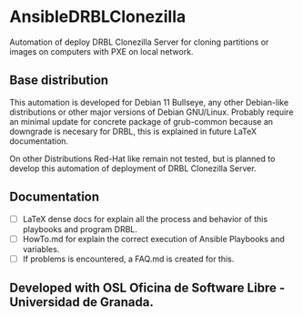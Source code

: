 # AnsibleDRBLClonezilla

Automation of deploy DRBL Clonezilla Server for cloning partitions or images on computers with PXE on local network.

## Base distribution

This automation is developed for Debian 11 Bullseye, any other Debian-like distributions or other major versions of Debian GNU/Linux. Probably require an minimal update for concrete package of grub-common because an downgrade is necesary for DRBL, this is explained in future LaTeX documentation.

On other Distributions Red-Hat like remain not tested, but is planned to develop this automation of deployment of DRBL Clonezilla Server.

## Documentation
- [ ] LaTeX dense docs for explain all the process and behavior of this playbooks and program DRBL.
- [ ] HowTo.md for explain the correct execution of Ansible Playbooks and variables.
- [ ] If problems is encountered, a FAQ.md is created for this.

## Developed with OSL Oficina de Software Libre - Universidad de Granada.
